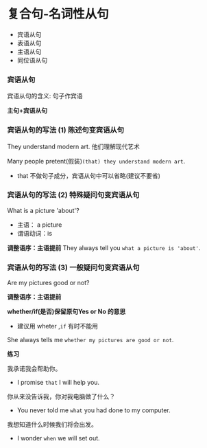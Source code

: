 # 复合句-名词性从句
* 宾语从句
* 表语从句
* 主语从句
* 同位语从句

### 宾语从句

宾语从句的含义: 句子作宾语

**主句+宾语从句**

### 宾语从句的写法 (1) 陈述句变宾语从句

They understand modern art. 他们理解现代艺术

Many people pretent(假装)`(that) they understand modern art`.
* that 不做句子成分，宾语从句中可以省略(建议不要省)

### 宾语从句的写法 (2) 特殊疑问句变宾语从句

What is a picture 'about'?
* 主语： a picture
* 谓语动词：is

**调整语序：主语提前**
They always tell you `what a picture is 'about'`.

### 宾语从句的写法 (3) 一般疑问句变宾语从句

Are my pictures good or not?

**调整语序：主语提前**

**whether/if(是否)保留原句Yes or No 的意思**
* 建议用 wheter ,`if` 有时不能用

She always tells me `whether my pictures are good or not`.

**练习**

我承诺我会帮助你。
* I promise `that` I will help you.

你从来没告诉我，你对我电脑做了什么？
* You never told me `what` you had done to my computer.

我想知道什么时候我们将会出发。
* I wonder `when` we will set out.